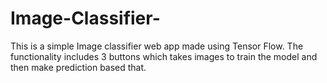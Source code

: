 # Image-Classifier-
This is a simple Image classifier web app made using Tensor Flow.
The functionality includes 3 buttons which takes images to train the model and then make prediction based that.

